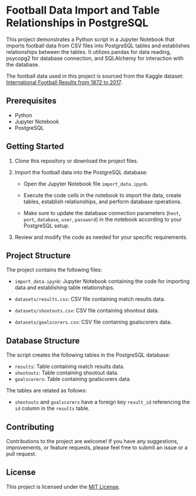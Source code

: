 # Football Data Import and Table Relationships in PostgreSQL

This project demonstrates a Python script in a Jupyter Notebook that imports football data from CSV files into PostgreSQL tables and establishes relationships between the tables. It utilizes pandas for data reading, psycopg2 for database connection, and SQLAlchemy for interaction with the database.

The football data used in this project is sourced from the Kaggle dataset: [International Football Results from 1872 to 2017](https://www.kaggle.com/martj42/international-football-results-from-1872-to-2017).

## Prerequisites

- Python
- Jupyter Notebook
- PostgreSQL

## Getting Started

1. Clone this repository or download the project files.

2. Import the football data into the PostgreSQL database:

   - Open the Jupyter Notebook file `import_data.ipynb`.

   - Execute the code cells in the notebook to import the data, create tables, establish relationships, and perform database operations.

   - Make sure to update the database connection parameters (`host`, `port`, `database`, `user`, `password`) in the notebook according to your PostgreSQL setup.

3. Review and modify the code as needed for your specific requirements.

## Project Structure

The project contains the following files:

- `import_data.ipynb`: Jupyter Notebook containing the code for importing data and establishing table relationships.

- `datasets/results.csv`: CSV file containing match results data.

- `datasets/shootouts.csv`: CSV file containing shootout data.

- `datasets/goalscorers.csv`: CSV file containing goalscorers data.

## Database Structure

The script creates the following tables in the PostgreSQL database:

- `results`: Table containing match results data.
- `shootouts`: Table containing shootout data.
- `goalscorers`: Table containing goalscorers data.

The tables are related as follows:
- `shootouts` and `goalscorers` have a foreign key `result_id` referencing the `id` column in the `results` table.

## Contributing

Contributions to the project are welcome! If you have any suggestions, improvements, or feature requests, please feel free to submit an issue or a pull request.

## License

This project is licensed under the [MIT License](LICENSE).
